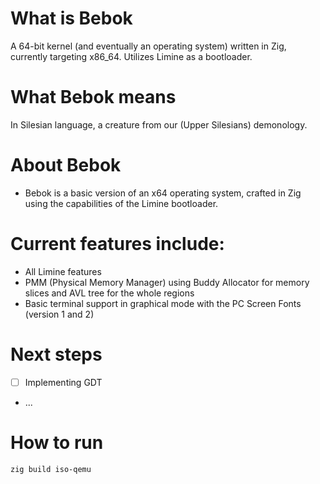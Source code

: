 # What is Bebok
A 64-bit kernel (and eventually an operating system) written in Zig, currently targeting x86_64. Utilizes Limine as a bootloader.

# What Bebok means
In Silesian language, a creature from our (Upper Silesians) demonology. 

# About Bebok
- Bebok is a basic version of an x64 operating system, crafted in Zig using the capabilities of the Limine bootloader.

# Current features include:
- All Limine features
- PMM (Physical Memory Manager) using Buddy Allocator for memory slices and AVL tree for the whole regions
- Basic terminal support in graphical mode with the PC Screen Fonts (version 1 and 2)


# Next steps
- [ ] Implementing GDT 
- ...

# How to run
```bash
zig build iso-qemu 
```